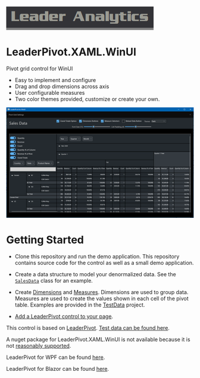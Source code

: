 ![Leader Analytics](./logo.png)



# LeaderPivot.XAML.WinUI

Pivot grid control for WinUI

* Easy to implement and configure
* Drag and drop dimensions across axis
* User configurable measures
* Two color themes provided, customize or create your own.


![Leader Analytics pivot grid control](./screencap.png) 

# Getting Started

* Clone this repository and run the demo application.  This repository contains source code for the control as well as a small demo application.

* Create a data structure to model your denormalized data.  See the [`SalesData`](https://github.com/leaderanalytics/LeaderPivot.TestData/blob/main/LeaderPivot.TestData/SalesData.cs) class for an example.

* Create [Dimensions](https://github.com/leaderanalytics/LeaderPivot/blob/main/LeaderPivot/Dimension.cs) and [Measures](https://github.com/leaderanalytics/LeaderPivot/blob/main/LeaderPivot/Measure.cs).    Dimensions are used to group data.  Measures are used to create the values shown in each cell of the pivot table.  Examples are provided in the [TestData](https://github.com/leaderanalytics/LeaderPivot.TestData/blob/main/LeaderPivot.TestData/SalesData.cs) project.

* [Add a LeaderPivot control to your page](https://github.com/leaderanalytics/LeaderPivot.XAML.WinUI/blob/main/LeaderPivot.XAML.WinUI.Host/MainWindow.xaml).  

This control is based on [LeaderPivot](https://github.com/leaderanalytics/LeaderPivot).  [Test data can be found here](https://github.com/leaderanalytics/LeaderPivot.TestData).

A nuget package for LeaderPivot.XAML.WinUI is not available because it is not [reasonably supported](https://learn.microsoft.com/en-us/windows/uwp/winrt-components/creating-windows-runtime-components-in-csharp-and-visual-basic#declaring-types-in-windows-runtime-components).

LeaderPivot for WPF can be found [here](https://github.com/leaderanalytics/LeaderPivot.Blazor).

LeaderPivot for Blazor can be found [here](https://github.com/leaderanalytics/LeaderPivot.Blazor).

